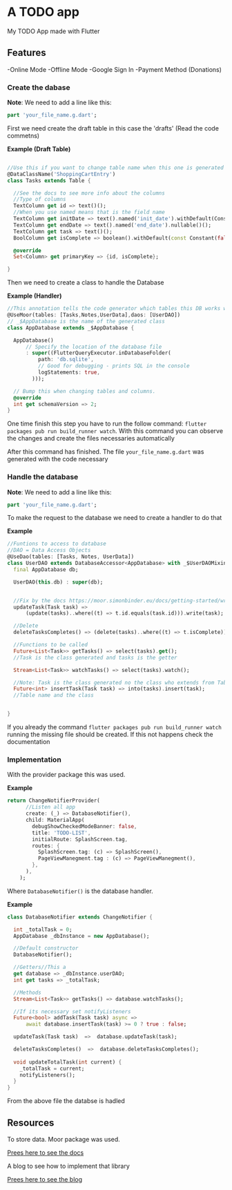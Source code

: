 # A TODO app

My TODO App made with Flutter

## Features

-Online Mode
-Offline Mode
-Google Sign In
-Payment Method (Donations)

### Create the dabase

**Note**: We need to add a line like this:

```dart
part 'your_file_name.g.dart';
```

First we need create the draft table in this case the 'drafts' (Read the code commetns)

**Example (Draft Table)**

```dart

//Use this if you want to change table name when this one is generated
@DataClassName('ShoppingCartEntry')
class Tasks extends Table {

  //See the docs to see more info about the columns
  //Type of columns
  TextColumn get id => text()();
  //When you use named means that is the field name
  TextColumn get initDate => text().named('init_date').withDefault(Constant(getDate()))();
  TextColumn get endDate => text().named('end_date').nullable()();
  TextColumn get task => text()();
  BoolColumn get isComplete => boolean().withDefault(const Constant(false))();

  @override
  Set<Column> get primaryKey => {id, isComplete};

}

```

Then we need to create a class to handle the Database

**Example (Handler)**

```dart
//This annotation tells the code generator which tables this DB works with
@UseMoor(tables: [Tasks,Notes,UserData],daos: [UserDAO])
// _$AppDatabase is the name of the generated class
class AppDatabase extends _$AppDatabase {

  AppDatabase()
      // Specify the location of the database file
      : super((FlutterQueryExecutor.inDatabaseFolder(
          path: 'db.sqlite',
          // Good for debugging - prints SQL in the console
          logStatements: true,
        )));

  // Bump this when changing tables and columns.
  @override
  int get schemaVersion => 2;
}
```

One time finish this step you have to run the follow command: `flutter packages pub run build_runner watch`. With this command you can observe the changes and create the files necessaries automatically

After this command has finished. The file `your_file_name.g.dart` was generated with the code necessary

### Handle the database

**Note**: We need to add a line like this:

```dart
part 'your_file_name.g.dart';
```

To make the request to the database we need to create a handler to do that

**Example**

```dart
//Funtions to access to database
//DAO = Data Access Objects
@UseDao(tables: [Tasks, Notes, UserData])
class UserDAO extends DatabaseAccessor<AppDatabase> with _$UserDAOMixin {
  final AppDatabase db;

  UserDAO(this.db) : super(db);


  //Fix by the docs https://moor.simonbinder.eu/docs/getting-started/writing_queries/
  updateTask(Task task) =>
      (update(tasks)..where((t) => t.id.equals(task.id))).write(task);

  //Delete
  deleteTasksCompletes() => (delete(tasks)..where((t) => t.isComplete)).go();

  //Functions to be called
  Future<List<Task>> getTasks() => select(tasks).get();
  //Task is the class generated and tasks is the getter

  Stream<List<Task>> watchTasks() => select(tasks).watch();

  //Note: Task is the class generated no the class who extends from Table else from DataClass
  Future<int> insertTask(Task task) => into(tasks).insert(task);
  //Table name and the class


}
```

If you already the command `flutter packages pub run build_runner watch` running the missing file should be created. If this not happens check the documentation

### Implementation

With the provider package this was used.

**Example**

```dart
return ChangeNotifierProvider(
      //Listen all app
      create: (_) => DatabaseNotifier(),
      child: MaterialApp(
        debugShowCheckedModeBanner: false,
        title: 'TODO-LIST',
        initialRoute: SplashScreen.tag,
        routes: {
          SplashScreen.tag: (c) => SplashScreen(),
          PageViewManegment.tag : (c) => PageViewManegment(),
        },
      ),
    );
```

Where `DatabaseNotifier()` is the database handler.

**Example**
```dart
class DatabaseNotifier extends ChangeNotifier {

  int _totalTask = 0;
  AppDatabase _dbInstance = new AppDatabase();

  //Default constructor
  DatabaseNotifier();

  //Getters//This a 
  get database => _dbInstance.userDAO;
  int get tasks => _totalTask;

  //Methods
  Stream<List<Task>> getTasks() => database.watchTasks();

  //If its necessary set notifyListeners
  Future<bool> addTask(Task task) async =>
      await database.insertTask(task) >= 0 ? true : false;

  updateTask(Task task)  =>  database.updateTask(task);

  deleteTasksCompletes()  =>  database.deleteTasksCompletes();
  
  void updateTotalTask(int current) {
    _totalTask = current;
    notifyListeners();
  }
}
```

From the above file the databse is hadled

## Resources

To store data. Moor package was used.

[Prees here to see the docs](https://moor.simonbinder.eu/docs/)

A blog to see how to implement that library

[Prees here to see the blog](https://resocoder.com/2019/06/26/moor-room-for-flutter-tables-queries-fluent-sqlite-database/)
